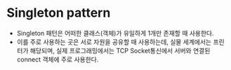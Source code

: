 # Singleton pattern
- Singleton 패턴은 어떠한 클래스(객체)가 유일하게 1개만 존재할 때 사용한다.
- 이를 주로 사용하는 곳은 서로 자원을 공유할 때 사용하는데, 실물 세계에서는 프린터가 해당되며, 실제 프로그래밍에서는 TCP Socket통신에서 서버와 연결된 connect 객체에 주로 사용한다.

